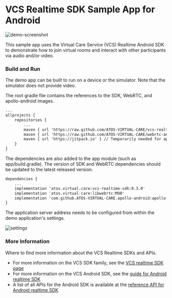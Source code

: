 # VCS Realtime SDK Sample App for Android
![demo-screenshot](https://user-images.githubusercontent.com/4389724/126681575-494fd176-77e2-441b-89a1-ef007354d094.png)

This sample app uses the Virtual Care Service (VCS) Realtime Android SDK to demonstrate how to join virtual rooms and interact with other participants via audio and/or video.
### Build and Run

The demo app can be built to run on a device or the simulator. Note that the simulator does not provide video.

The root gradle file contains the references to the SDK, WebRTC, and apollo-android images.
```xml
...
allprojects {
    repositories {
        ...
        maven { url 'https://raw.github.com/ATOS-VIRTUAL-CARE/vcs-realtime-sdk-android/repo/' }
        maven { url 'https://raw.github.com/ATOS-VIRTUAL-CARE/webrtc-android/repo/' 
        maven { url 'https://jitpack.io' } // Temporarily needed for apollo-android
    }
}
```

The dependencies are also added to the app module (such as app/build.gradle). The version of SDK and WebRTC dependencies should be updated to the latest released version.
```xml
dependencies {
    ...
    implementation 'atos.virtual.care:vcs-realtime-sdk:0.3.0'
    implementation 'atos.virtual.care:libwebrtc:M90'
    implementation 'com.github.ATOS-VIRTUAL-CARE.apollo-android:apollo-runtime:3.0.0-vcs01'
}
```

The application server address needs to be configured from within the demo application's settings.

![settings](https://user-images.githubusercontent.com/4389724/127666467-9bb285cf-da46-4b21-b3a3-7f3e30ac9100.png)


### More Information

Where to find more information about the VCS Realtime SDKs and APIs.

* For more information on the VCS SDK family, see the [VCS realtime SDK page](https://sdk.virtualcareservices.net/)
* For more information on the VCS Android SDK, see the [guide for Android realtime SDK](https://sdk.virtualcareservices.net/sdks/android)
* A list of all APIs for the Android SDK is available at the [reference API for Android realtime SDK](https://sdk.virtualcareservices.net/reference/android)
